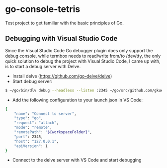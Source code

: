 # go-console-tetris
Test project to get familiar with the basic principles of Go.

## Debugging with Visual Studio Code
Since the Visual Studio Code Go debugger plugin does only support the debug console, while termbox needs to read/write from/to /dev/tty, the only quick solution to debug the project with Visual Studio Code, I came up with, is to start a debug server with Delve.
* Install delve (https://github.com/go-delve/delve)
* Start debug server: 
```sh
$ ~/go/bin/dlv debug --headless --listen :2345 ~/go/src/github.com/gkuehn001/go-console-tetris
```
* Add the following configuration to your launch.json in VS Code:
```sh
{
    "name": "Connect to server",
    "type": "go",
    "request": "attach",
    "mode": "remote",
    "remotePath": "${workspaceFolder}",
    "port": 2345,
    "host": "127.0.0.1",
    "apiVersion": 1
}
```
* Connect to the delve server with VS Code and start debugging
